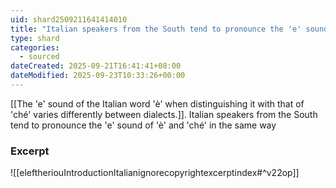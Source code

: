 ```yaml
---
uid: shard2509211641414010
title: "Italian speakers from the South tend to pronounce the 'e' sound of 'è' and 'ché' in the same way"
type: shard
categories:
  - sourced
dateCreated: 2025-09-21T16:41:41+08:00
dateModified: 2025-09-23T10:33:26+00:00
---
```

[[The 'e' sound of the Italian word 'è' when distinguishing it with that of 'ché' varies differently between dialects.]]. Italian speakers from the South tend to pronounce the 'e' sound of 'è' and 'ché' in the same way
### Excerpt
![[eleftheriouIntroductionItalianignorecopyrightexcerptindex#^v22op]]